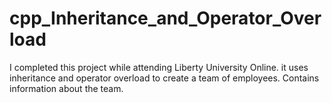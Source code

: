 # cpp_Inheritance_and_Operator_Overload
I completed this project while attending Liberty University Online. it uses inheritance and operator overload to create a team of employees. Contains information about the team.
